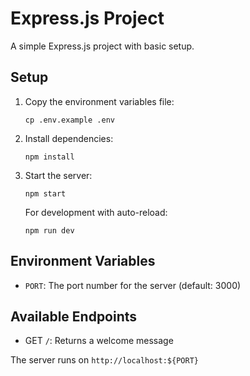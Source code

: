 # Express.js Project

A simple Express.js project with basic setup.

## Setup

1. Copy the environment variables file:
   ```
   cp .env.example .env
   ```

2. Install dependencies:
   ```
   npm install
   ```

3. Start the server:
   ```
   npm start
   ```

   For development with auto-reload:
   ```
   npm run dev
   ```

## Environment Variables

- `PORT`: The port number for the server (default: 3000)

## Available Endpoints

- GET `/`: Returns a welcome message

The server runs on `http://localhost:${PORT}`
